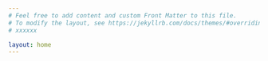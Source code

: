 ```yaml
---
# Feel free to add content and custom Front Matter to this file.
# To modify the layout, see https://jekyllrb.com/docs/themes/#overriding-theme-defaults
# xxxxxx

layout: home
---
```


